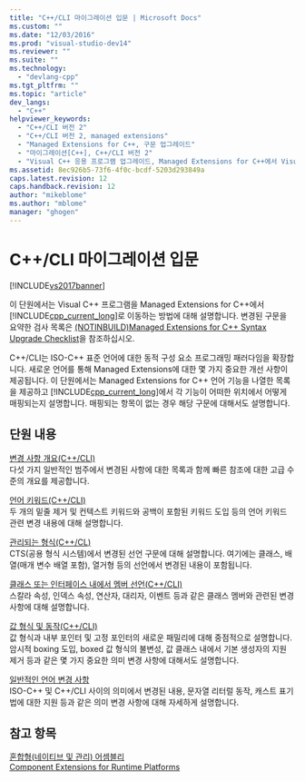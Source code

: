 ```yaml
---
title: "C++/CLI 마이그레이션 입문 | Microsoft Docs"
ms.custom: ""
ms.date: "12/03/2016"
ms.prod: "visual-studio-dev14"
ms.reviewer: ""
ms.suite: ""
ms.technology: 
  - "devlang-cpp"
ms.tgt_pltfrm: ""
ms.topic: "article"
dev_langs: 
  - "C++"
helpviewer_keywords: 
  - "C++/CLI 버전 2"
  - "C++/CLI 버전 2, managed extensions"
  - "Managed Extensions for C++, 구문 업그레이드"
  - "마이그레이션[C++], C++/CLI 버전 2"
  - "Visual C++ 응용 프로그램 업그레이드, Managed Extensions for C++에서 Visual C++ 2005 구문으로"
ms.assetid: 8ec926b5-73f6-4f0c-bcdf-5203d293849a
caps.latest.revision: 12
caps.handback.revision: 12
author: "mikeblome"
ms.author: "mblome"
manager: "ghogen"
---
```

# C++/CLI 마이그레이션 입문
[!INCLUDE[vs2017banner](../assembler/inline/includes/vs2017banner.md)]

이 단원에서는 Visual C\+\+ 프로그램을 Managed Extensions for C\+\+에서 [!INCLUDE[cpp_current_long](../Token/cpp_current_long_md.md)]로 이동하는 방법에 대해 설명합니다.  변경된 구문을 요약한 검사 목록은 [\(NOTINBUILD\)Managed Extensions for C\+\+ Syntax Upgrade Checklist](http://msdn.microsoft.com/ko-kr/edbded88-7ef3-4757-bd9d-b8f48ac2aada)을 참조하십시오.  
  
 C\+\+\/CLI는 ISO\-C\+\+ 표준 언어에 대한 동적 구성 요소 프로그래밍 패러다임을 확장합니다.  새로운 언어를 통해 Managed Extensions에 대한 몇 가지 중요한 개선 사항이 제공됩니다.  이 단원에서는 Managed Extensions for C\+\+ 언어 기능을 나열한 목록을 제공하고 [!INCLUDE[cpp_current_long](../Token/cpp_current_long_md.md)]에서 각 기능이 어떠한 위치에서 어떻게 매핑되는지 설명합니다. 매핑되는 항목이 없는 경우 해당 구문에 대해서도 설명합니다.  
  
## 단원 내용  
 [변경 사항 개요\(C\+\+\/CLI\)](../dotnet/outline-of-changes-cpp-cli.md)  
 다섯 가지 일반적인 범주에서 변경된 사항에 대한 목록과 함께 빠른 참조에 대한 고급 수준의 개요를 제공합니다.  
  
 [언어 키워드\(C\+\+\/CLI\)](../dotnet/language-keywords-cpp-cli.md)  
 두 개의 밑줄 제거 및 컨텍스트 키워드와 공백이 포함된 키워드 도입 등의 언어 키워드 관련 변경 내용에 대해 설명합니다.  
  
 [관리되는 형식\(C\+\+\/CL\)](../dotnet/managed-types-cpp-cl.md)  
 CTS\(공용 형식 시스템\)에서 변경된 선언 구문에 대해 설명합니다. 여기에는 클래스, 배열\(매개 변수 배열 포함\), 열거형 등의 선언에서 변경된 내용이 포함됩니다.  
  
 [클래스 또는 인터페이스 내에서 멤버 선언\(C\+\+\/CLI\)](../dotnet/member-declarations-within-a-class-or-interface-cpp-cli.md)  
 스칼라 속성, 인덱스 속성, 연산자, 대리자, 이벤트 등과 같은 클래스 멤버와 관련된 변경 사항에 대해 설명합니다.  
  
 [값 형식 및 동작\(C\+\+\/CLI\)](../dotnet/value-types-and-their-behaviors-cpp-cli.md)  
 값 형식과 내부 포인터 및 고정 포인터의 새로운 패밀리에 대해 중점적으로 설명합니다.  암시적 boxing 도입, boxed 값 형식의 불변성, 값 클래스 내에서 기본 생성자의 지원 제거 등과 같은 몇 가지 중요한 의미 변경 사항에 대해서도 설명합니다.  
  
 [일반적인 언어 변경 사항](../dotnet/general-language-changes-cpp-cli.md)  
 ISO\-C\+\+ 및 C\+\+\/CLI 사이의 의미에서 변경된 내용, 문자열 리터럴 동작, 캐스트 표기법에 대한 지원 등과 같은 의미 변경 사항에 대해 자세하게 설명합니다.  
  
## 참고 항목  
 [혼합형\(네이티브 및 관리\) 어셈블리](../dotnet/mixed-native-and-managed-assemblies.md)   
 [Component Extensions for Runtime Platforms](../windows/component-extensions-for-runtime-platforms.md)